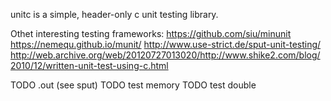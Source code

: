 unitc is a simple, header-only c unit testing library.

Othet interesting testing frameworks:
https://github.com/siu/minunit
https://nemequ.github.io/munit/
http://www.use-strict.de/sput-unit-testing/
http://web.archive.org/web/20120727013020/http://www.shike2.com/blog/2010/12/written-unit-test-using-c.html

TODO .out (see sput)
TODO test memory
TODO test double
